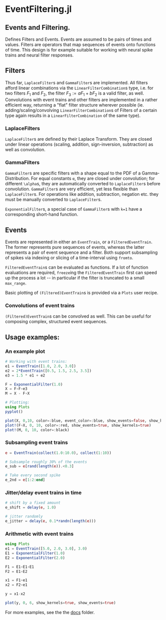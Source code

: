 # EventFiltering.jl
## Events and Filtering.

Defines Filters and Events.
Events are assumed to be pairs of times and values.
Filters are operators that map sequences of events onto functions of time.
This design is for example suitable for working with neural spike trains and neural filter responses.

## Filters
Thus far, `LaplaceFilter`s and `GammaFilter`s are implemented.
All filters afford linear combinations via the `LinearFilterCombination`s type, i.e. for two filters $F_1$ and $F_2$, the filter $F_3 := aF_1 + bF_2$ is a valid filter, as well.
Convolutions with event trains and other filters are implemented in a rather efficient way, returning a "flat" filter structure wherever possible (ie. adding/scaling/convolving `LinearFilterCombination`s of Filters of a certain type again results in a `LinearFilterCombination` of the same type).

### LaplaceFilters
`LaplaceFilter`s are defined by their Laplace Transform.
They are closed under linear operations (scaling, addition, sign-inversion, subtraction) as well as convolution.

### GammaFilters
`GammaFilter`s are specific filters with a shape equal to the PDF of a Gamma-Distribution.
For equal constants `α`, they are closed under convolution; for different `\alpha`s,
they are automatically converted to `LaplaceFilter`s before convolution.
`GammaFilter`s are very efficient, yet less flexible than `LaplaceFilter`s.
For operations like addition, subtraction, negation etc. they must be manually converted to `LaplaceFilter`s.

`ExponentialFilter`s, a special case of `GammaFilter`s with `k=1` have a corresponding short-hand function.



## Events
Events are represented in either an `EventTrain`, or a `FilteredEventTrain`.
The former represents pure sequences of events, whereas the latter represents a pair of event sequence and a filter.
Both support subsampling of spikes via indexing or slicing of a time-interval using `fromto`.

`FilteredEventTrain`s can be evaluated as functions. If a lot of function evaluations are required,
`freeze`ing the `FilteredEventTrain` first can speed up the process a lot -- in particular if the filter is truncated to a small `max_range`.

Basic plotting of `(Filtered)EventTrain`s is provided via a `Plots` user recipe.

### Convolutions of event trains
`(Filtered)EventTrain`s can be convolved as well.
This can be useful for composing complex, structured event sequences.

## Usage examples:

### An example plot
```julia
# Working with event trains:
e1 = EventTrain([1.0, 2.0, 3.0])
e2 = 2*EventTrain([0.5, 1.5, 2.5, 3.5])
e3 = 1.5 * e1 + e2

F = ExponentialFilter(1.0)
X = F∘F∘e3
M = X - F∘X

# Plotting:
using Plots
pyplot()

plot(X, 0,10, color=:blue, event_color=:blue, show_events=false, show_kernels=true)
plot!(F∘X, 0, 10, color=:red, show_events=true, show_kernels=true)
plot!(M, 0, 10, color=:black)
```

### Subsampling event trains
```julia
e = EventTrain(collect(1.0:10.0), collect(1:10))

# Subsample roughly 30% of the events
e_sub = e[rand(length(e)).<0.3]

# Take every second spike
e_2nd = e[1:2:end]
```

### Jitter/delay event trains in time
```julia
# shift by a fixed amount
e_shift = delay(e, 1.0)

# jitter randomly
e_jitter = delay(e, 0.1*randn(length(e)))
```

### Arithmetic with event trains
```julia
using Plots
e1 = EventTrain([5.0, 2.0, 3.0], 3.0)
E1 = ExponentialFilter(1.0)
E2 = ExponentialFilter(2.0)

F1 = E1∘E1∘E1
F2 = E1∘E2

x1 = F1∘e1
x2 = F2∘e1

y = x1-x2

plot(y, 0, 6, show_kernels=true, show_events=true)
```

For more examples, see the the [docs](./docs/) folder.
